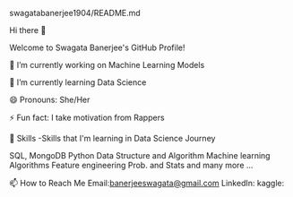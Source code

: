 swagatabanerjee1904/README.md


Hi there 👋


Welcome to Swagata Banerjee's GitHub Profile!



🔭 I’m currently working on Machine Learning Models

🌱 I’m currently learning Data Science

😄 Pronouns: She/Her

⚡ Fun fact: I take motivation from Rappers


🌱 Skills
-Skills that I'm learning in Data Science Journey

SQL, MongoDB
Python
Data Structure and Algorithm
Machine learning Algorithms
Feature engineering
Prob. and Stats and many more ...




📫 How to Reach Me
Email:banerjeeswagata@gmail.com
LinkedIn: 
kaggle: 
